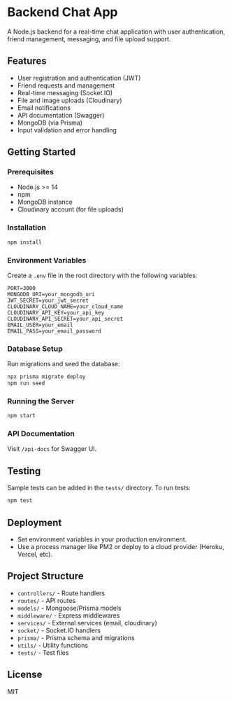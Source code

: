 # Backend Chat App

A Node.js backend for a real-time chat application with user authentication, friend management, messaging, and file upload support.

## Features
- User registration and authentication (JWT)
- Friend requests and management
- Real-time messaging (Socket.IO)
- File and image uploads (Cloudinary)
- Email notifications
- API documentation (Swagger)
- MongoDB (via Prisma)
- Input validation and error handling

## Getting Started

### Prerequisites
- Node.js >= 14
- npm
- MongoDB instance
- Cloudinary account (for file uploads)

### Installation
```bash
npm install
```

### Environment Variables
Create a `.env` file in the root directory with the following variables:
```
PORT=3000
MONGODB_URI=your_mongodb_uri
JWT_SECRET=your_jwt_secret
CLOUDINARY_CLOUD_NAME=your_cloud_name
CLOUDINARY_API_KEY=your_api_key
CLOUDINARY_API_SECRET=your_api_secret
EMAIL_USER=your_email
EMAIL_PASS=your_email_password
```

### Database Setup
Run migrations and seed the database:
```bash
npx prisma migrate deploy
npm run seed
```

### Running the Server
```bash
npm start
```

### API Documentation
Visit `/api-docs` for Swagger UI.

## Testing
Sample tests can be added in the `tests/` directory. To run tests:
```bash
npm test
```

## Deployment
- Set environment variables in your production environment.
- Use a process manager like PM2 or deploy to a cloud provider (Heroku, Vercel, etc).

## Project Structure
- `controllers/` - Route handlers
- `routes/` - API routes
- `models/` - Mongoose/Prisma models
- `middleware/` - Express middlewares
- `services/` - External services (email, cloudinary)
- `socket/` - Socket.IO handlers
- `prisma/` - Prisma schema and migrations
- `utils/` - Utility functions
- `tests/` - Test files

## License
MIT
